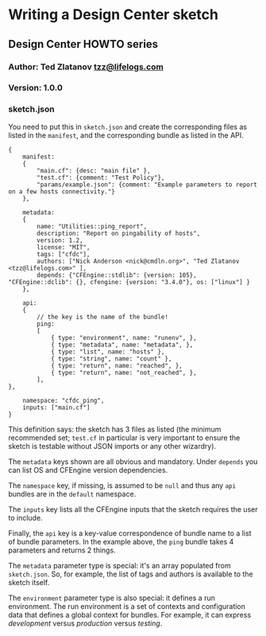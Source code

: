 # Writing a Design Center sketch

## Design Center HOWTO series

### Author: Ted Zlatanov <tzz@lifelogs.com>

### Version: 1.0.0

### sketch.json

You need to put this in `sketch.json` and create the corresponding files as
listed in the `manifest`, and the corresponding bundle as listed in the API.

    {
        manifest:
        {
            "main.cf": {desc: "main file" },
            "test.cf": {comment: "Test Policy"},
            "params/example.json": {comment: "Example parameters to report on a few hosts connectivity."}
        },

        metadata:
        {
            name: "Utilities::ping_report",
    	    description: "Report on pingability of hosts",
            version: 1.2,
            license: "MIT",
            tags: ["cfdc"],
            authors: ["Nick Anderson <nick@cmdln.org>", "Ted Zlatanov <tzz@lifelogs.com>" ],
            depends: {"CFEngine::stdlib": {version: 105}, "CFEngine::dclib": {}, cfengine: {version: "3.4.0"}, os: ["linux"] }
        },

        api:
        {
            // the key is the name of the bundle!
            ping:
            [
                { type: "environment", name: "runenv", },
                { type: "metadata", name: "metadata", },
                { type: "list", name: "hosts" },
                { type: "string", name: "count" },
                { type: "return", name: "reached", },
                { type: "return", name: "not_reached", },
            ],
    },
    
        namespace: "cfdc_ping",
        inputs: ["main.cf"]
    }

This definition says: the sketch has 3 files as listed (the minimum recommended
set; `test.cf` in particular is very important to ensure the sketch is testable
without JSON imports or any other wizardry).

The `metadata` keys shown are all obvious and mandatory.  Under `depends` you can
list OS and CFEngine version dependencies.

The `namespace` key, if missing, is assumed to be `null` and thus any `api`
bundles are in the `default` namespace.

The `inputs` key lists all the CFEngine inputs that the sketch requires the user
to include.

Finally, the `api` key is a key-value correspondence of bundle name to a list of
bundle parameters.  In the example above, the `ping` bundle takes 4 parameters
and returns 2 things.

The `metadata` parameter type is special: it's an array populated from
`sketch.json`.  So, for example, the list of tags and authors is available to
the sketch itself.

The `environment` parameter type is also special: it defines a run environment.
The run environment is a set of contexts and configuration data that defines a
global context for bundles.  For example, it can express *development* versus
*production* versus *testing*.

